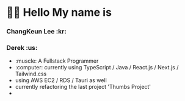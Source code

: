 <h1>🤚🏻 Hello My name is </h1>
<h3>ChangKeun Lee :kr: </h3>
<h3>Derek :us: </h3> 

<table>
<ul>
  <li>:muscle: A Fullstack Programmer</li>
  <li>:computer: currently using TypeScript / Java / React.js / Next.js / Tailwind.css</li>
  <li>using AWS EC2 / RDS / Tauri as well 
  <li>currently refactoring the last project 'Thumbs Project' </li>
  <li>
  
</ul>
</table>
